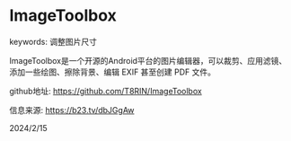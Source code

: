 # ImageToolbox

keywords: 调整图片尺寸  

ImageToolbox是一个开源的Android平台的图片编辑器，可以裁剪、应用滤镜、添加一些绘图、擦除背景、编辑 EXIF 甚至创建 PDF 文件。  

github地址: https://github.com/T8RIN/ImageToolbox  


信息来源: https://b23.tv/dbJGgAw  


2024/2/15  
